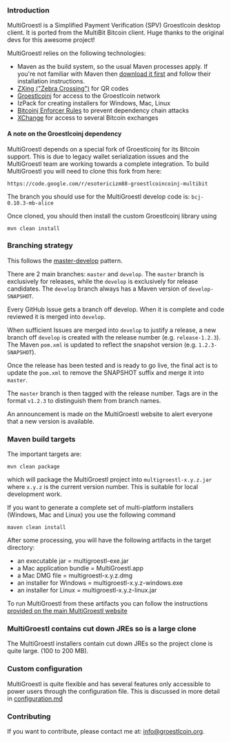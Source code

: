 ### Introduction

MultiGroestl is a Simplified Payment Verification (SPV) Groestlcoin desktop client.
It is ported from the MultiBit Bitcoin client. Huge thanks to the original devs for this awesome project!

MultiGroestl relies on the following technologies:

* Maven as the build system, so the usual Maven processes apply. If you're not familiar
with Maven then [download it first](http://maven.apache.org) and follow their installation instructions.
* [ZXing ("Zebra Crossing")](https://code.google.com/p/zxing/) for QR codes
* [Groestlcoinj](https://github.com/langerhans/groestlcoinj-new) for access to the Groestlcoin network
* IzPack for creating installers for Windows, Mac, Linux
* [Bitcoinj Enforcer Rules](https://github.com/gary-rowe/BitcoinjEnforcerRules) to prevent dependency chain attacks
* [XChange](https://github.com/timmolter/XChange) for access to several Bitcoin exchanges

#### A note on the Groestlcoinj dependency

MultiGroestl depends on a special fork of Groestlcoinj for its Bitcoin support. This is due to legacy wallet serialization issues
and the MultiGroestl team are working towards a complete integration. To build MultiGroestl you will need to clone this fork from
here:
```
https://code.google.com/r/esotericizm88-groestlcoincoinj-multibit
```

The branch you should use for the MultiGroestl develop code is: `bcj-0.10.3-mb-alice`

Once cloned, you should then install the custom Groestlcoinj library using

```
mvn clean install
```

### Branching strategy

This follows the  [master-develop](http://nvie.com/posts/a-successful-git-branching-model/) pattern.

There are 2 main branches: `master` and `develop`. The `master` branch is exclusively for releases, while the `develop`
is exclusively for release candidates. The `develop` branch always has a Maven version of `develop-SNAPSHOT`.

Every GitHub Issue gets a branch off develop. When it is complete and code reviewed it is merged into `develop`.

When sufficient Issues are merged into `develop` to justify a release, a new branch off `develop` is created with the release number (e.g. `release-1.2.3`).
The Maven `pom.xml` is updated to reflect the snapshot version (e.g. `1.2.3-SNAPSHOT`).

Once the release has been tested and is ready to go live, the final act is to update the `pom.xml` to remove the SNAPSHOT suffix and merge it into `master`.

The `master` branch is then tagged with the release number. Tags are in the format `v1.2.3` to distinguish them from branch names.

An announcement is made on the MultiGroestl website to alert everyone that a new version is available.

### Maven build targets

The important targets are:

```
mvn clean package
```

which will package the MultiGroestl project into `multigroestl-x.y.z.jar` where `x.y.z` is the current version
number. This is suitable for local development work.

If you want to generate a complete set of multi-platform installers (Windows, Mac and Linux) you 
use the following command

```
maven clean install
```

After some processing, you will have the following artifacts in the target directory:

* an executable jar = multigroestl-exe.jar
* a Mac application bundle = MultiGroestl.app
* a Mac DMG file = multigroestl-x.y.z.dmg
* an installer for Windows = multigroestl-x.y.z-windows.exe
* an installer for Linux = multigroestl-x.y.z-linux.jar

To run MultiGroestl from these artifacts you can follow the instructions [provided on the main MultiGroestl
website](https://groestlcoin.org/help.html)

### MultiGroestl contains cut down JREs so is a large clone

The MultiGroestl installers contain cut down JREs so the project clone is quite large.
(100 to 200 MB).

### Custom configuration

MultiGroestl is quite flexible and has several features only accessible to power users through the configuration file. This
is discussed in more detail in [configuration.md](configuration.md)

### Contributing

If you want to contribute, please contact me at: [info@groestlcoin.org](mailto:info@groestlcoin.org).
